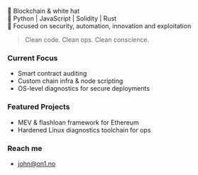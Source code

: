 🔹 Blockchain & white hat  
🔹 Python | JavaScript | Solidity | Rust  
🔹 Focused on security, automation, innovation and exploitation

> Clean code. Clean ops. Clean conscience.

### Current Focus
- Smart contract auditing  
- Custom chain infra & node scripting  
- OS-level diagnostics for secure deployments

### Featured Projects
- MEV & flashloan framework for Ethereum  
- Hardened Linux diagnostics toolchain for ops

### Reach me
- [john@on1.no](mailto:john@on1.no)  


<!-- Let's keep it tight. Real ones know. -->

